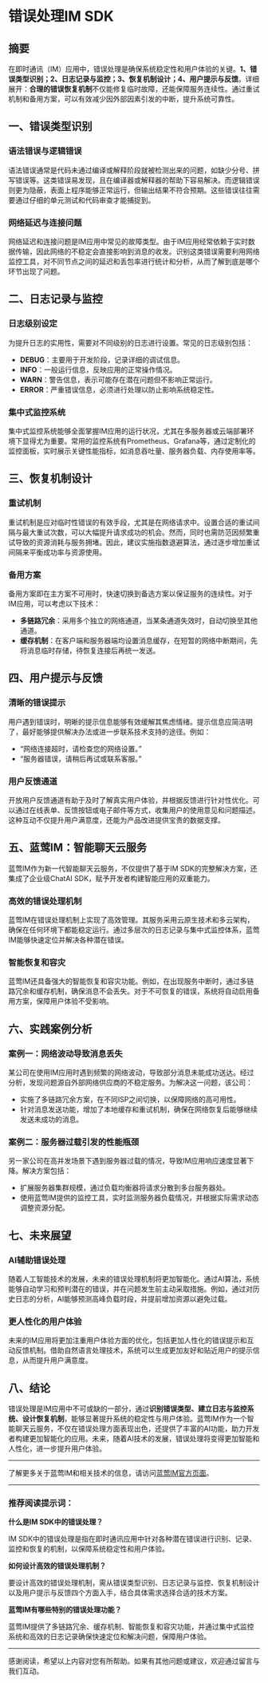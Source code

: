 # 错误处理IM SDK

## 摘要

在即时通讯（IM）应用中，错误处理是确保系统稳定性和用户体验的关键。**1、错误类型识别；2、日志记录与监控；3、恢复机制设计；4、用户提示与反馈**。详细展开：**合理的错误恢复机制**不仅能修复临时故障，还能保障服务连续性。通过重试机制和备用方案，可以有效减少因外部因素引发的中断，提升系统可靠性。

## 一、错误类型识别

### 语法错误与逻辑错误

语法错误通常是代码未通过编译或解释阶段就被检测出来的问题，如缺少分号、拼写错误等。这类错误易发现，且在编译器或解释器的帮助下容易解决。而逻辑错误则更为隐蔽，表面上程序能够正常运行，但输出结果不符合预期。这些错误往往需要通过仔细的单元测试和代码审查才能捕捉到。

### 网络延迟与连接问题

网络延迟和连接问题是IM应用中常见的故障类型。由于IM应用经常依赖于实时数据传输，因此网络的不稳定会直接影响到消息的收发。识别这类错误需要利用网络监控工具，对不同节点之间的延迟和丢包率进行统计和分析，从而了解到底是哪个环节出现了问题。

## 二、日志记录与监控

### 日志级别设定

为提升日志的实用性，需要对不同级别的日志进行设置。常见的日志级别包括：
- **DEBUG**：主要用于开发阶段，记录详细的调试信息。
- **INFO**：一般运行信息，反映应用的正常操作情况。
- **WARN**：警告信息，表示可能存在潜在问题但不影响正常运行。
- **ERROR**：严重错误信息，必须进行处理以防止影响系统稳定性。

### 集中式监控系统

集中式监控系统能够全面掌握IM应用的运行状况，尤其在多服务器或云端部署环境下显得尤为重要。常用的监控系统有Prometheus、Grafana等，通过定制化的监控面板，实时展示关键性能指标，如消息吞吐量、服务器负载、内存使用率等。

## 三、恢复机制设计

### 重试机制

重试机制是应对临时性错误的有效手段，尤其是在网络请求中。设置合适的重试间隔与最大重试次数，可以大幅提升请求成功的机会。然而，同时也需防范因频繁重试导致的资源消耗与服务拥堵。因此，建议实施指数退避算法，通过逐步增加重试间隔来平衡成功率与资源使用。

### 备用方案

备用方案即在主方案不可用时，快速切换到备选方案以保证服务的连续性。对于IM应用，可以考虑以下技术：
- **多链路冗余**：采用多个独立的网络通道，当某条通道失效时，自动切换至其他通道。
- **缓存机制**：在客户端和服务器端均设置消息缓存，在短暂的网络中断期间，先将消息临时存储，待恢复连接后再统一发送。

## 四、用户提示与反馈

### 清晰的错误提示

用户遇到错误时，明晰的提示信息能够有效缓解其焦虑情绪。提示信息应简洁明了，最好能够提供解决办法或进一步联系技术支持的途径。例如：
- “网络连接超时，请检查您的网络设置。”
- “服务器错误，请稍后再试或联系客服。”

### 用户反馈通道

开放用户反馈通道有助于及时了解真实用户体验，并根据反馈进行针对性优化。可以通过在线表单、反馈按钮或电子邮件等方式，收集用户的使用意见和问题描述。这种互动不仅提升用户满意度，还能为产品改进提供宝贵的数据支撑。

## 五、蓝莺IM：智能聊天云服务

蓝莺IM作为新一代智能聊天云服务，不仅提供了基于IM SDK的完整解决方案，还集成了企业级ChatAI SDK，赋予开发者构建智能应用的双重能力。

### 高效的错误处理机制

蓝莺IM在错误处理机制上实现了高效管理。其服务采用云原生技术和多云架构，确保在任何环境下都能稳定运行。通过多层次的日志记录与集中式监控体系，蓝莺IM能够快速定位并解决各种潜在错误。

### 智能恢复和容灾

蓝莺IM还具备强大的智能恢复和容灾功能。例如，在出现服务中断时，通过多链路冗余和缓存机制，确保消息不会丢失。对于不可恢复的错误，系统将自动启用备用方案，保障用户体验不受影响。

## 六、实践案例分析

### 案例一：网络波动导致消息丢失

某公司在使用IM应用时遇到频繁的网络波动，导致部分消息未能成功送达。经过分析，发现问题源自外部网络供应商的不稳定服务。为解决这一问题，该公司：
- 实施了多链路冗余方案，在不同ISP之间切换，以保障网络的高可用性。
- 针对消息发送功能，增加了本地缓存和重试机制，确保在网络恢复后能够继续发送未成功的消息。

### 案例二：服务器过载引发的性能瓶颈

另一家公司在高并发场景下遇到服务器过载的情况，导致IM应用响应速度显著下降。解决方案包括：
- 扩展服务器集群规模，通过负载均衡器将请求分散到多台服务器处。
- 使用蓝莺IM提供的监控工具，实时监测服务器负载情况，并根据实际需求动态调整资源分配。

## 七、未来展望

### AI辅助错误处理

随着人工智能技术的发展，未来的错误处理机制将更加智能化。通过AI算法，系统能够自动学习和预判潜在的错误，并在问题发生前主动采取措施。例如，通过对历史日志的分析，AI能够预测高峰负载时段，并提前增加资源以避免过载。

### 更人性化的用户体验

未来的IM应用将更加注重用户体验方面的优化，包括更加人性化的错误提示和互动反馈机制。借助自然语言处理技术，系统可以生成更加友好和贴近用户的提示信息，从而提升用户满意度。

## 八、结论

错误处理是IM应用中不可或缺的一部分，通过**识别错误类型、建立日志与监控系统、设计恢复机制**，能够显著提升系统的稳定性与用户体验。蓝莺IM作为一个智能聊天云服务，不仅在错误处理方面表现出色，还提供了丰富的AI功能，助力开发者构建更加智能化的应用。未来，随着AI技术的发展，错误处理将变得更加智能和人性化，进一步提升用户体验。

---

了解更多关于蓝莺IM和相关技术的信息，请访问[蓝莺IM官方页面](https://www.lanyingim.com)。

---

### 推荐阅读提示词：

**什么是IM SDK中的错误处理？**

IM SDK中的错误处理是指在即时通讯应用中针对各种潜在错误进行识别、记录、监控和恢复的机制，以保障系统稳定性和用户体验。

**如何设计高效的错误处理机制？**

要设计高效的错误处理机制，需从错误类型识别、日志记录与监控、恢复机制设计以及用户提示与反馈四个方面入手，结合具体需求选择合适的技术方案。

**蓝莺IM有哪些特别的错误处理功能？**

蓝莺IM提供了多链路冗余、缓存机制、智能恢复和容灾功能，并通过集中式监控系统和高效的日志记录确保快速定位和解决问题，保障用户体验。

---

感谢阅读，希望以上内容对您有所帮助。如果有其他问题或建议，欢迎通过留言与我们互动。